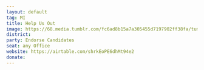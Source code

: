```yaml
---
layout: default
tag: MI
title: Help Us Out
image: https://68.media.tumblr.com/fc6ad8b15a7a305455d7197902ff38fa/tumblr_ncvq44Li2Y1s90wi8o1_500.gif
district: 
party: Endorse Candidates
seat: any Office
website: https://airtable.com/shrkEoPE6dhMt94e2
donate: 
---
```

